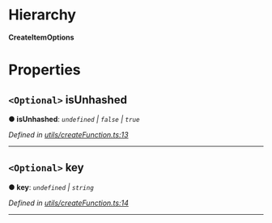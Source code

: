

# Hierarchy

**CreateItemOptions**

# Properties

<a id="isunhashed"></a>

## `<Optional>` isUnhashed

**● isUnhashed**: *`undefined` \| `false` \| `true`*

*Defined in [utils/createFunction.ts:13](https://github.com/polkadot-js/api/blob/e2b15ad/packages/type-storage/src/utils/createFunction.ts#L13)*

___
<a id="key"></a>

## `<Optional>` key

**● key**: *`undefined` \| `string`*

*Defined in [utils/createFunction.ts:14](https://github.com/polkadot-js/api/blob/e2b15ad/packages/type-storage/src/utils/createFunction.ts#L14)*

___

